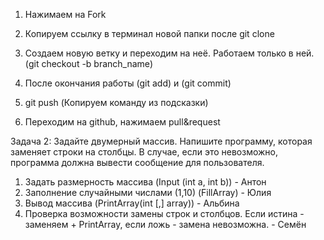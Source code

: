 1. Нажимаем на Fork 

2. Копируем ссылку в терминал новой папки после git clone 

3. Создаем новую ветку и переходим на неё. Работаем только в ней. (git checkout -b branch_name) 

4. После окончания работы (git add) и (git commit) 

5. git push (Копируем команду из подсказки) 

6. Переходим на github, нажимаем pull&request


Задача 2: Задайте двумерный массив. Напишите программу, которая заменяет строки на столбцы. В случае, если это невозможно, программа должна вывести сообщение для пользователя. 

1. Задать размерность массива (Input (int a, int b)) - Антон
2. Заполнение случайными числами (1,10) (FillArray) - Юлия
3. Вывод массива (PrintArray(int [,] array)) - Альбина
4. Проверка возможности замены строк и столбцов. Если истина - заменяем + PrintArray, если ложь - замена невозможна. - Семён
